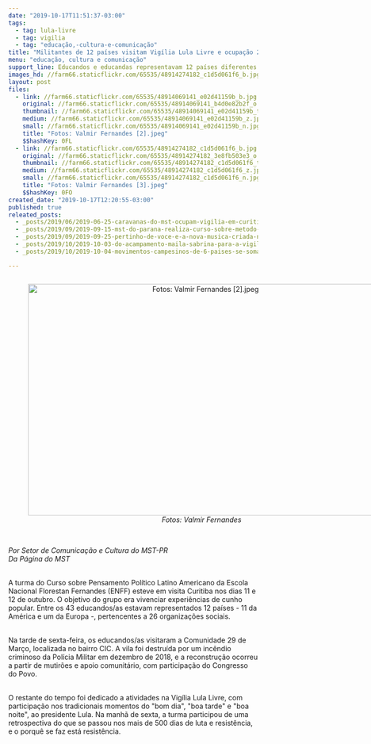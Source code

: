 ```yaml
---
date: "2019-10-17T11:51:37-03:00"
tags:
  - tag: lula-livre
  - tag: vigilia
  - tag: "educação,-cultura-e-comunicação"
title: "Militantes de 12 países visitam Vigília Lula Livre e ocupação 29 de Março, em Curitiba"
menu: "educação, cultura e comunicação"
support_line: Educandos e educandas representavam 12 países diferentes
images_hd: //farm66.staticflickr.com/65535/48914274182_c1d5d061f6_b.jpg
layout: post
files:
  - link: //farm66.staticflickr.com/65535/48914069141_e02d41159b_b.jpg
    original: //farm66.staticflickr.com/65535/48914069141_b4d0e82b2f_o.jpg
    thumbnail: //farm66.staticflickr.com/65535/48914069141_e02d41159b_t.jpg
    medium: //farm66.staticflickr.com/65535/48914069141_e02d41159b_z.jpg
    small: //farm66.staticflickr.com/65535/48914069141_e02d41159b_n.jpg
    title: "Fotos: Valmir Fernandes [2].jpeg"
    $$hashKey: 0FL
  - link: //farm66.staticflickr.com/65535/48914274182_c1d5d061f6_b.jpg
    original: //farm66.staticflickr.com/65535/48914274182_3e8fb503e3_o.jpg
    thumbnail: //farm66.staticflickr.com/65535/48914274182_c1d5d061f6_t.jpg
    medium: //farm66.staticflickr.com/65535/48914274182_c1d5d061f6_z.jpg
    small: //farm66.staticflickr.com/65535/48914274182_c1d5d061f6_n.jpg
    title: "Fotos: Valmir Fernandes [3].jpeg"
    $$hashKey: 0FO
created_date: "2019-10-17T12:20:55-03:00"
published: true
releated_posts:
  - _posts/2019/06/2019-06-25-caravanas-do-mst-ocupam-vigilia-em-curitiba-aguardando-soltura-de-lula.md
  - _posts/2019/09/2019-09-15-mst-do-parana-realiza-curso-sobre-metodo-cubano-de-alfabetizacao-de-jovens-e-adultos.md
  - _posts/2019/09/2019-09-25-pertinho-de-voce-e-a-nova-musica-criada-na-vigilia-lula-livre.md
  - _posts/2019/10/2019-10-03-do-acampamento-maila-sabrina-para-a-vigilia-lula-livre-por-terra-e-liberdade.md
  - _posts/2019/10/2019-10-04-movimentos-campesinos-de-6-paises-se-somam-aos-atos-por-soberania-em-curitiba.md

---
```

<div style="text-align:center">
<figure class="image" style="display:inline-block"><img alt="Fotos: Valmir Fernandes [2].jpeg" height="467" src="//farm66.staticflickr.com/65535/48914069141_e02d41159b_b.jpg" width="700" />
<figcaption><em>Fotos: Valmir Fernandes</em></figcaption>
</figure>
</div>

<p><br />
<em>Por Setor de Comunica&ccedil;&atilde;o e Cultura do MST-PR<br />
Da P&aacute;gina do MST</em><br />
&nbsp;</p>

<p>A turma do Curso sobre Pensamento Pol&iacute;tico Latino Americano da Escola Nacional Florestan Fernandes (ENFF) esteve em visita Curitiba nos dias 11 e 12 de outubro. O objetivo&nbsp;do grupo era vivenciar experi&ecirc;ncias de cunho popular. Entre os 43 educandos/as estavam representados 12 pa&iacute;ses - 11 da Am&eacute;rica e um da Europa -, pertencentes a 26 organiza&ccedil;&otilde;es sociais.<br />
&nbsp;</p>

<p>Na tarde de sexta-feira, os educandos/as visitaram a Comunidade 29 de Mar&ccedil;o, localizada no bairro CIC. A vila foi destru&iacute;da por um inc&ecirc;ndio criminoso da Pol&iacute;cia Militar em dezembro de 2018, e a reconstru&ccedil;&atilde;o ocorreu a partir de mutir&otilde;es e apoio comunit&aacute;rio, com participa&ccedil;&atilde;o do Congresso do Povo.<br />
&nbsp;</p>

<p>O restante do tempo foi dedicado a atividades na Vig&iacute;lia Lula Livre, com&nbsp; participa&ccedil;&atilde;o nos tradicionais momentos do &quot;bom dia&quot;, &quot;boa tarde&quot; e &quot;boa noite&quot;, ao presidente Lula. Na manh&atilde; de sexta, a turma participou de uma retrospectiva do que se passou nos mais de 500 dias de luta e resist&ecirc;ncia, e o porqu&ecirc; se faz est&aacute; resist&ecirc;ncia.</p>
